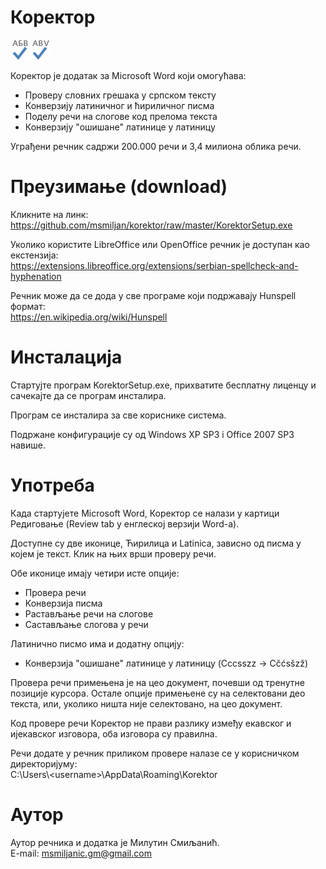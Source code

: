 
# Коректор
![Ћирилица](https://raw.githubusercontent.com/msmiljan/korektor/master/src/Korektor/SpellCheck_Cir.png "Ћирилица")![Latinica](https://raw.githubusercontent.com/msmiljan/korektor/master/src/Korektor/SpellCheck_Lat.png "Latinica")

Коректор је додатак за Microsoft Word који омогућава:
 - Проверу словних грешака у српском тексту
 - Конверзију латиничног и ћириличног писма
 - Поделу речи на слогове код прелома текста
 - Конверзију &#34;ошишане&#34; латинице у латиницу

Уграђени речник садржи 200.000 речи и 3,4 милиона облика речи.
 
# Преузимање (download)

Кликните на линк:<br>https://github.com/msmiljan/korektor/raw/master/KorektorSetup.exe

Уколико користите LibreOffice или OpenOffice речник је доступан као екстензија:<br>https://extensions.libreoffice.org/extensions/serbian-spellcheck-and-hyphenation

Речник може да се дода у све програме који подржавају Hunspell формат:<br>https://en.wikipedia.org/wiki/Hunspell

# Инсталација

Стартујте програм KorektorSetup.exe, прихватите бесплатну лиценцу и сачекајте да се програм инсталира. 

Програм се инсталира за све кориснике система.

Подржане конфигурације су од Windows XP SP3 i Office 2007 SP3 навише.

# Употреба

Када стартујете Microsoft Word, Коректор се налази у картици Редиговање (Review tab у енглеској верзији Word-а). 

Доступне су две иконице, Ћирилица и Latinica, зависно од писма у којем је текст. Клик на њих врши проверу речи.

Обе иконице имају четири исте опције:
 - Провера речи
 - Конверзија писма
 - Растављање речи на слогове
 - Састављање слогова у речи
 
Латинично писмо има и додатну опцију: 
 - Конверзија &#34;ошишане&#34; латинице у латиницу (Cccsszz → Cčćsšzž)

Провера речи примењена је на цео документ, почевши од тренутне позиције курсора. Остале опције примењене су на селектовани део текста, или, уколико ништа није селектовано, на цео документ.

Код провере речи Коректор не прави разлику између екавског и ијекавског изговора, оба изговора су правилна.

Речи додате у речник приликом провере налазе се у корисничком директоријуму:<br>C:\Users\\<username\>\AppData\Roaming\Korektor

# Аутор

Аутор речника и додатка је Милутин Смиљанић.<br>E-mail: msmiljanic.gm@gmail.com
